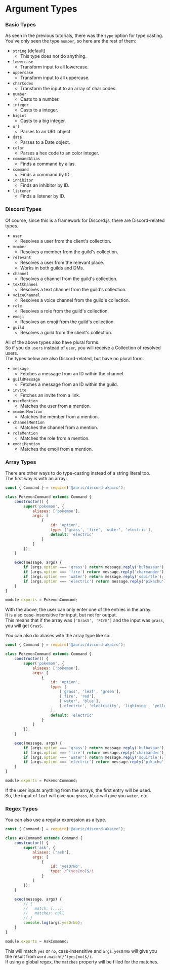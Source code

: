 # Argument Types

### Basic Types

As seen in the previous tutorials, there was the `type` option for type casting.  
You've only seen the type `number`, so here are the rest of them:  

- `string` (default)
    - This type does not do anything.
- `lowercase`
    - Transform input to all lowercase.
- `uppercase`
    - Transform input to all uppercase.
- `charCodes`
    - Transform the input to an array of char codes.
- `number`
    - Casts to a number.
- `integer`
    - Casts to a integer.
- `bigint`
    - Casts to a big integer.
- `url`
    - Parses to an URL object.
- `date`
    - Parses to a Date object.
- `color`
    - Parses a hex code to an color integer.
- `commandAlias`
    - Finds a command by alias.
- `command`
    - Finds a command by ID.
- `inhibitor`
    - Finds an inhibitor by ID.
- `listener`
    - Finds a listener by ID.

### Discord Types

Of course, since this is a framework for Discord.js, there are Discord-related types.  

- `user`
    - Resolves a user from the client's collection.
- `member`
    - Resolves a member from the guild's collection.
- `relevant`
    - Resolves a user from the relevant place.
    - Works in both guilds and DMs.
- `channel`
    - Resolves a channel from the guild's collection.
- `textChannel`
    - Resolves a text channel from the guild's collection.
- `voiceChannel`
    - Resolves a voice channel from the guild's collection.
- `role`
    - Resolves a role from the guild's collection.
- `emoji`
    - Resolves an emoji from the guild's collection.
- `guild`
    - Resolves a guild from the client's collection.

All of the above types also have plural forms.  
So if you do `users` instead of `user`, you will receive a Collection of resolved users.  
The types below are also Discord-related, but have no plural form.  

- `message`
    - Fetches a message from an ID within the channel.
- `guildMessage`
    - Fetches a message from an ID within the guild.
- `invite`
    - Fetches an invite from a link.
- `userMention`
    - Matches the user from a mention.
- `memberMention`
    - Matches the member from a mention.
- `channelMention`
    - Matches the channel from a mention.
- `roleMention`
    - Matches the role from a mention.
- `emojiMention`
    - Matches the emoji from a mention.

### Array Types

There are other ways to do type-casting instead of a string literal too.  
The first way is with an array:  

```js
const { Command } = require('@auric/discord-akairo');

class PokemonCommand extends Command {
    constructor() {
        super('pokemon', {
            aliases: ['pokemon'],
            args: [
                {
                    id: 'option',
                    type: ['grass', 'fire', 'water', 'electric'],
                    default: 'electric'
                }
            ]
        });
    }

    exec(message, args) {
        if (args.option === 'grass') return message.reply('bulbasaur');
        if (args.option === 'fire') return message.reply('charmander');
        if (args.option === 'water') return message.reply('squirtle');
        if (args.option === 'electric') return message.reply('pikachu');
    }
}

module.exports = PokemonCommand;
```

With the above, the user can only enter one of the entries in the array.  
It is also case-insensitive for input, but not for output.  
This means that if the array was `['GrasS', 'FIrE']` and the input was `grass`, you will get `GrasS`.  

You can also do aliases with the array type like so:  

```js
const { Command } = require('@auric/discord-akairo');

class PokemonCommand extends Command {
    constructor() {
        super('pokemon', {
            aliases: ['pokemon'],
            args: [
                {
                    id: 'option',
                    type: [
                        ['grass', 'leaf', 'green'],
                        ['fire', 'red'],
                        ['water', 'blue'],
                        ['electric', 'electricity', 'lightning', 'yellow']
                    ],
                    default: 'electric'
                }
            ]
        });
    }

    exec(message, args) {
        if (args.option === 'grass') return message.reply('bulbasaur');
        if (args.option === 'fire') return message.reply('charmander');
        if (args.option === 'water') return message.reply('squirtle');
        if (args.option === 'electric') return message.reply('pikachu');
    }
}

module.exports = PokemonCommand;
```

If the user inputs anything from the arrays, the first entry will be used.  
So, the input of `leaf` will give you `grass`, `blue` will give you `water`, etc.  

### Regex Types

You can also use a regular expression as a type.  

```js
const { Command } = require('@auric/discord-akairo');

class AskCommand extends Command {
    constructor() {
        super('ask', {
            aliases: ['ask'],
            args: [
                {
                    id: 'yesOrNo',
                    type: /^(yes|no)$/i
                }
            ]
        });
    }

    exec(message, args) {
        // {
        //   match: [...],
        //   matches: null
        // }
        console.log(args.yesOrNo);
    }
}

module.exports = AskCommand;
```

This will match `yes` or `no`, case-insensitive and `args.yesOrNo` will give you the result from `word.match(/^(yes|no)$/i`.  
If using a global regex, the `matches` property will be filled for the matches.   
